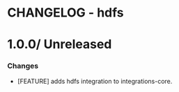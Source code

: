 # CHANGELOG - hdfs

1.0.0/ Unreleased
==================

### Changes

* [FEATURE] adds hdfs integration to integrations-core.

